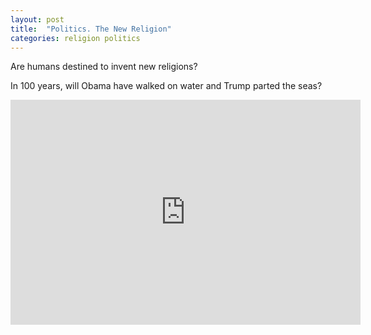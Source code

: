 ```yaml
---
layout: post
title:  "Politics. The New Religion"
categories: religion politics
---
```


Are humans destined to invent new religions?

In 100 years, will Obama have walked on water and Trump parted the seas?

<iframe width="560" height="360" src="https://www.youtube.com/embed/NzDhm808oU4?start=79&end=87" frameborder="0" allowfullscreen></iframe>

